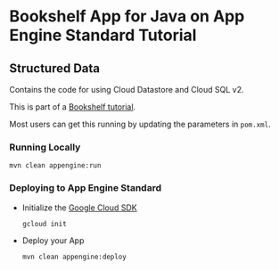 # Bookshelf App for Java on App Engine Standard Tutorial
## Structured Data

Contains the code for using Cloud Datastore and Cloud SQL v2.

This is part of a [Bookshelf tutorial](https://cloud.google.com/java/getting-started/tutorial-app).

Most users can get this running by updating the parameters in `pom.xml`.

### Running Locally

    mvn clean appengine:run

### Deploying to App Engine Standard

* Initialize the [Google Cloud SDK]()

    `gcloud init`

* Deploy your App

    `mvn clean appengine:deploy`
